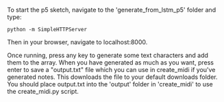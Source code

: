 To start the p5 sketch, navigate to the 'generate_from_lstm_p5' folder and type: 

```python -m SimpleHTTPServer```

Then in your browser, navigate to localhost:8000.

Once running, press any key to generate some text characters and add them to the array. When you have generated as much as you want, press enter to save a "output.txt" file which you can use in create_midi if you've generated notes. This downloads the file to your default downloads folder. You should place output.txt into the 'output' folder in 'create_midi' to use the create_midi.py script.
